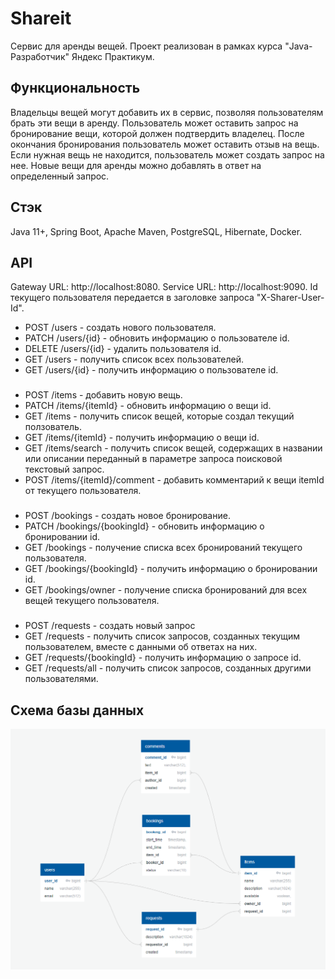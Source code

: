 # Shareit
Сервис для аренды вещей. Проект реализован в рамках курса "Java-Разработчик" Яндекс Практикум.

## ﻿﻿Функциональность

Владельцы вещей могут добавить их в сервис, позволяя пользователям брать эти вещи в аренду. Пользователь может оставить запрос на бронирование вещи, которой должен подтвердить владелец. После окончания бронирования пользователь может оставить отзыв на вещь. Если нужная вещь не находится, пользователь может создать запрос на нее. Новые вещи для аренды можно добавлять в ответ на определенный запрос.

## Стэк

Java 11+, Spring Boot, Apache Maven, PostgreSQL, Hibernate, Docker.

## API
Gateway URL: http://localhost:8080.
Service URL: http://localhost:9090.
Id текущего пользователя передается в заголовке запроса "X-Sharer-User-Id". 

* POST /users - создать нового пользователя.
* PATCH /users/{id} - обновить информацию о пользователе id.
* DELETE /users/{id} - удалить пользователя id. 
* GET /users - получить список всех пользователей.
* GET /users/{id} - получить информацию о пользователе id. 
###
* POST /items - добавить новую вещь.
* PATCH /items/{itemId} - обновить информацию о вещи id.
* GET /items - получить список вещей, которые создал текущий ползователь. 
* GET /items/{itemId} - получить информацию о вещи id. 
* GET /items/search - получить список вещей, содержащих в названии или описании переданный в параметре запроса поисковой текстовый запрос.
* POST /items/{itemId}/comment - добавить комментарий к вещи itemId от текущего пользователя. 
###
* POST /bookings - создать новое бронирование.
* PATCH /bookings/{bookingId} - обновить информацию о бронировании id.
* GET /bookings - получение списка всех бронирований текущего пользователя.
* GET /bookings/{bookingId} - получить информацию о бронировании id. 
* GET /bookings/owner - получение списка бронирований для всех вещей текущего пользователя.
###
* POST /requests - создать новый запрос
* GET /requests - получить список запросов, созданных текущим пользователем, вместе с данными об ответах на них.
* GET /requests/{bookingId} - получить информацию о запросе id. 
* GET /requests/all - получить список запросов, созданных другими пользователями.

## Схема базы данных
![BD_scheme](https://github.com/G6R1/java-shareit/raw/main/schemaBD.png)
